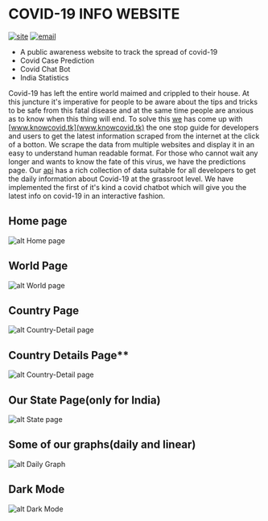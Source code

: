 # COVID-19 INFO WEBSITE

[![site](https://img.shields.io/static/v1?label=Visit&message=Our%20Site&color=green&link=http://knowcovid.tk)](https://knowcovid.tk)
[![email](https://img.shields.io/static/v1?label=Email&message=Us&color=orange&link=mailto:thinkingtomorrow.2020@gmail.com)](mailto:thinkingtomorrow.2020@gmail.com)

* A public awareness website to track the spread of covid-19
* Covid Case Prediction
* Covid Chat Bot
* India Statistics

Covid-19 has left the entire world maimed and crippled to their house. At this juncture it's imperative for people to be aware about the tips and tricks to be safe from this fatal disease and at the same time people are anxious as to know when this thing will end. To solve this [we](www.thinkingtomorrow.cf) has come up with [www.knowcovid.tk](www.knowcovid.tk) the one stop guide for developers and users to get the latest information scraped from the internet at the click of a botton. We scrape the data from multiple websites and display it in an easy to understand human readable format. For those who cannot wait any longer and wants to know the fate of this virus, we have the predictions page. Our [api](www.knowcovid.tk/api) has a rich collection of data suitable for all developers to get the daily information about Covid-19 at the grassroot level. We have implemented the first of it's kind a covid chatbot which will give you the latest info on covid-19 in an interactive fashion.

## Home page
![alt Home page](https://github.com/thinking-tomorrow/Covid19/blob/master/images/home.jpg?raw=true)


## World Page
![alt World page](https://github.com/thinking-tomorrow/Covid19/blob/master/images/world.jpg?raw=true)

## Country Page
![alt Country-Detail page](https://github.com/thinking-tomorrow/Covid19/blob/master/images/country.jpg?raw=true)


## Country Details Page**
![alt Country-Detail page](https://github.com/thinking-tomorrow/Covid19/blob/master/images/country-details.jpg?raw=true)

## Our State Page(only for India)
![alt State page](https://github.com/thinking-tomorrow/Covid19/blob/master/images/state.jpg?raw=true)


## Some of our graphs(daily and linear)
![alt Daily Graph](https://github.com/thinking-tomorrow/Covid19/blob/master/images/linear_graph.jpg?raw=true)


## Dark Mode
![alt Dark Mode](https://github.com/thinking-tomorrow/Covid19/blob/master/images/dark.jpg?raw=true)
